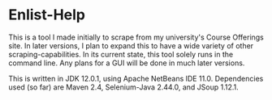 # Enlist-Help
This is a tool I made initially to scrape from my university's Course Offerings site. In later versions, I plan to expand this to have a wide variety of other scraping-capabilities. In its current state, this tool solely runs in the command line. Any plans for a GUI will be done in much later versions.

This is written in JDK 12.0.1, using Apache NetBeans IDE 11.0. Dependencies used (so far) are Maven 2.4, Selenium-Java 2.44.0, and JSoup 1.12.1.
